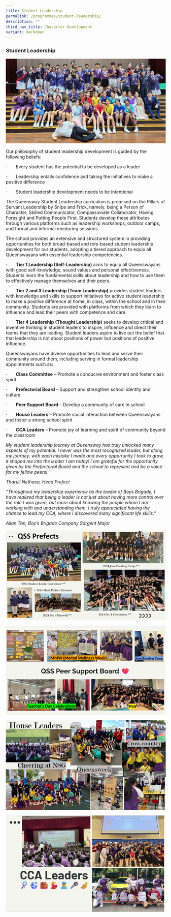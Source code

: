 ```yaml
---
title: Student Leadership
permalink: /programmes/student-leadership/
description: ""
third_nav_title: Character Development
variant: markdown
---
```

### Student Leadership

![Student Leadership 1](/images/SLI.png)

Our philosophy of student leadership development is guided by the following beliefs:

·&nbsp;&nbsp;&nbsp;&nbsp;&nbsp;&nbsp; Every student has the potential to be developed as a leader

·&nbsp;&nbsp;&nbsp;&nbsp;&nbsp;&nbsp; Leadership entails confidence and taking the initiatives to make a positive difference

·&nbsp;&nbsp;&nbsp;&nbsp;&nbsp;&nbsp; Student leadership development needs to be intentional

The Queensway Student Leadership curriculum is premised on the Pillars of Servant Leadership by Snipe and Frick, namely, being a Person of Character, Skilled Communicator, Compassionate Collaborator, Having Foresight and Putting People First. Students develop these attributes through various platforms such as leadership workshops, outdoor camps, and formal and informal mentoring sessions.

The school provides an extensive and structured system in providing opportunities for both broad-based and role-based student leadership development for our students, adopting a tiered approach to equip all Queenswayans with essential leadership competencies.

·&nbsp;&nbsp;&nbsp;&nbsp;&nbsp;&nbsp; **Tier 1 Leadership (Self-Leadership)** aims to equip all Queenswayans with good self-knowledge, sound values and personal effectiveness. Students learn the fundamental skills about leadership and how to use them to effectively manage themselves and their peers.

·&nbsp;&nbsp;&nbsp;&nbsp;&nbsp;&nbsp; **Tier 2 and 3 Leadership (Team Leadership)** provides student leaders with knowledge and skills to support initiatives for active student leadership to make a positive difference at home, in class, within the school and in their community. Students are provided with platforms from which they learn to influence and lead their peers with competence and care.

·&nbsp;&nbsp;&nbsp;&nbsp;&nbsp;&nbsp; **Tier 4 Leadership** **(Thought Leadership)** seeks to develop critical and inventive thinking in student leaders to inspire, influence and direct their teams that they are leading. Student leaders aspire to live out the belief that that leadership is not about positions of power but positions of positive influence.

Queenswayans have diverse opportunities to lead and serve their community around them, including serving in formal leadership appointments such as:

·&nbsp;&nbsp;&nbsp;&nbsp;&nbsp;&nbsp; **Class Committee** – Promote a conducive environment and foster class spirit

·&nbsp;&nbsp;&nbsp;&nbsp;&nbsp;&nbsp; **Prefectorial Board** – Support and strengthen school identity and culture

·&nbsp;&nbsp;&nbsp;&nbsp;&nbsp;&nbsp; **Peer Support Board** – Develop a community of care in school

·&nbsp;&nbsp;&nbsp;&nbsp;&nbsp;&nbsp; **House Leaders** – Promote social interaction between Queenswayans and foster a strong school spirit

·&nbsp;&nbsp;&nbsp;&nbsp;&nbsp;&nbsp; **CCA Leaders** – Promote joy of learning and spirit of community beyond the classroom

_My student leadership journey at Queensway has truly unlocked many aspects of my potential. I never was the most recognized leader, but along my journey, with each mistake I made and every opportunity I took to grow, it shaped me into the leader I am today! I am grateful for the opportunity given by the Prefectorial Board and the school to represent and be a voice for my fellow peers!_

_Tharuli Nethasa, Head Prefect_

_“Throughout my leadership experience as the leader of Boys Brigade, I have realized that being a leader is not just about having more control over the role I was given, but more about knowing the people whom I am working with and understanding them. I truly appreciated having the chance to lead my CCA, where I discovered many significant life skills.”_

_Allan Tan, Boy’s Brigade Company Sargent Major_


![Student Leadership Prefects](/images/Prefects.png)

![Student Leadership Peer Support](/images/Peer_Support_Leaders.png)

![Student Leadership House Leaders](/images/House_Leaders.png)

![Student Leadership CCA Leaders](/images/CCA_Leaders.png)